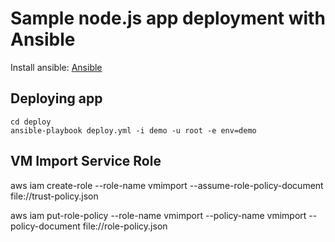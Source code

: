 Sample node.js app deployment with Ansible
===

Install ansible: [Ansible](http://docs.ansible.com/intro_installation.html)


Deploying app
--
```
cd deploy
ansible-playbook deploy.yml -i demo -u root -e env=demo
```

VM Import Service Role
--
aws iam create-role --role-name vmimport --assume-role-policy-document file://trust-policy.json

aws iam put-role-policy --role-name vmimport --policy-name vmimport --policy-document file://role-policy.json
